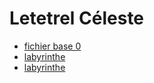 # Letetrel Céleste

* [fichier base 0](./base_0.html)
* [labyrinthe](./labyrinthe.html)
* [labyrinthe](./labirynthe2.html)
